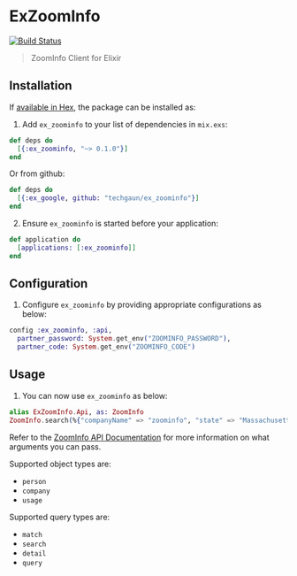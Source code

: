 # ExZoomInfo

[![Build Status](https://semaphoreci.com/api/v1/samaracharya/ex_zoominfo/branches/master/badge.svg)](https://semaphoreci.com/samaracharya/ex_zoominfo)


> ZoomInfo Client for Elixir

## Installation

If [available in Hex](https://hex.pm/docs/publish), the package can be installed as:

1. Add `ex_zoominfo` to your list of dependencies in `mix.exs`:

```elixir
def deps do
  [{:ex_zoominfo, "~> 0.1.0"}]
end
```

Or from github:

```elixir
def deps do
  [{:ex_google, github: "techgaun/ex_zoominfo"}]
end
```

2. Ensure `ex_zoominfo` is started before your application:

```elixir
def application do
  [applications: [:ex_zoominfo]]
end
```

## Configuration

1. Configure `ex_zoominfo` by providing appropriate configurations as below:

```elixir
config :ex_zoominfo, :api,
  partner_password: System.get_env("ZOOMINFO_PASSWORD"),
  partner_code: System.get_env("ZOOMINFO_CODE")
```

## Usage

1. You can now use `ex_zoominfo` as below:

```elixir
alias ExZoomInfo.Api, as: ZoomInfo
ZoomInfo.search(%{"companyName" => "zoominfo", "state" => "Massachusetts"}, [type: "search", object: "company"])
```

Refer to the [ZoomInfo API Documentation](http://www.zoominfo.com/business/zoominfo-new-api-documentation) for more information on what arguments you can pass.

Supported object types are:
- `person`
- `company`
- `usage`

Supported query types are:
- `match`
- `search`
- `detail`
- `query`

